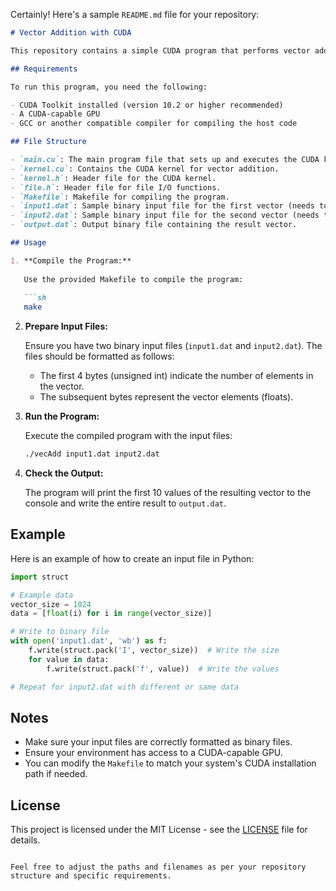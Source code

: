 Certainly! Here's a sample `README.md` file for your repository:

```markdown
# Vector Addition with CUDA

This repository contains a simple CUDA program that performs vector addition. The program reads two vectors from binary files, adds them element-wise using a CUDA kernel, and outputs the result.

## Requirements

To run this program, you need the following:

- CUDA Toolkit installed (version 10.2 or higher recommended)
- A CUDA-capable GPU
- GCC or another compatible compiler for compiling the host code

## File Structure

- `main.cu`: The main program file that sets up and executes the CUDA kernel.
- `kernel.cu`: Contains the CUDA kernel for vector addition.
- `kernel.h`: Header file for the CUDA kernel.
- `file.h`: Header file for file I/O functions.
- `Makefile`: Makefile for compiling the program.
- `input1.dat`: Sample binary input file for the first vector (needs to be provided).
- `input2.dat`: Sample binary input file for the second vector (needs to be provided).
- `output.dat`: Output binary file containing the result vector.

## Usage

1. **Compile the Program:**
   
   Use the provided Makefile to compile the program:
   
   ```sh
   make
   ```

2. **Prepare Input Files:**

   Ensure you have two binary input files (`input1.dat` and `input2.dat`). The files should be formatted as follows:
   - The first 4 bytes (unsigned int) indicate the number of elements in the vector.
   - The subsequent bytes represent the vector elements (floats).

3. **Run the Program:**

   Execute the compiled program with the input files:
   
   ```sh
   ./vecAdd input1.dat input2.dat
   ```

4. **Check the Output:**

   The program will print the first 10 values of the resulting vector to the console and write the entire result to `output.dat`.

## Example

Here is an example of how to create an input file in Python:

```python
import struct

# Example data
vector_size = 1024
data = [float(i) for i in range(vector_size)]

# Write to binary file
with open('input1.dat', 'wb') as f:
    f.write(struct.pack('I', vector_size))  # Write the size
    for value in data:
        f.write(struct.pack('f', value))  # Write the values

# Repeat for input2.dat with different or same data
```

## Notes

- Make sure your input files are correctly formatted as binary files.
- Ensure your environment has access to a CUDA-capable GPU.
- You can modify the `Makefile` to match your system's CUDA installation path if needed.

## License

This project is licensed under the MIT License - see the [LICENSE](LICENSE) file for details.
```

Feel free to adjust the paths and filenames as per your repository structure and specific requirements.
